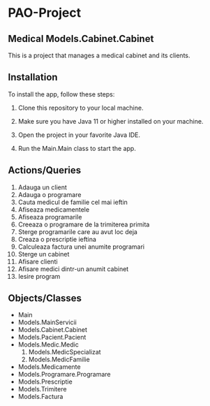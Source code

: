 # PAO-Project
## Medical Models.Cabinet.Cabinet 
This is a project that manages a medical cabinet and its clients.

## Installation
To install the app, follow these steps:


1. Clone this repository to your local machine.

2. Make sure you have Java 11 or higher installed on your machine.

3. Open the project in your favorite Java IDE.

4. Run the Main.Main class to start the app.

## Actions/Queries

1. Adauga un client
2. Adauga o programare
3. Cauta medicul de familie cel mai ieftin
4. Afiseaza medicamentele
5. Afiseaza programarile
6. Creeaza o programare de la trimiterea primita
7. Sterge programarile care au avut loc deja
8. Creaza o prescriptie ieftina
9. Calculeaza factura unei anumite programari
10. Sterge un cabinet
11. Afisare clienti
12. Afisare medici dintr-un anumit cabinet
13. Iesire program

## Objects/Classes

- Main
- Models.MainServicii
- Models.Cabinet.Cabinet
- Models.Pacient.Pacient
- Models.Medic.Medic
  1. Models.MedicSpecializat
  2. Models.MedicFamilie
- Models.Medicamente
- Models.Programare.Programare
- Models.Prescriptie
- Models.Trimitere
- Models.Factura
